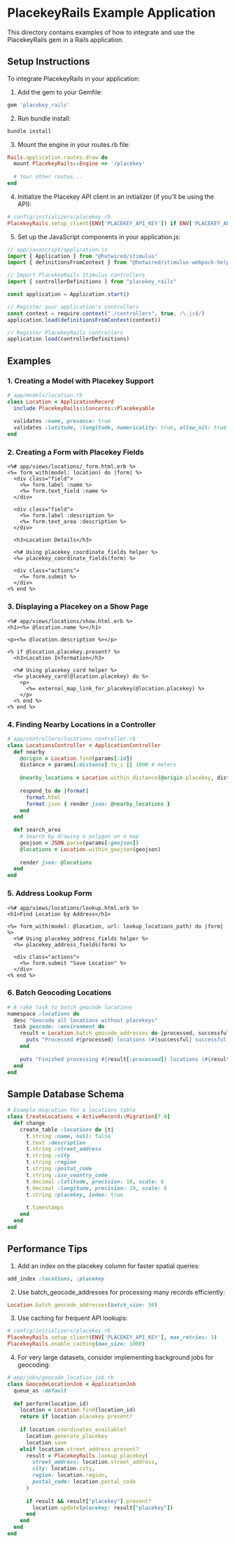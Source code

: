 # PlacekeyRails Example Application

This directory contains examples of how to integrate and use the PlacekeyRails gem in a Rails application.

## Setup Instructions

To integrate PlacekeyRails in your application:

1. Add the gem to your Gemfile:

```ruby
gem 'placekey_rails'
```

2. Run bundle install:

```bash
bundle install
```

3. Mount the engine in your routes.rb file:

```ruby
Rails.application.routes.draw do
  mount PlacekeyRails::Engine => '/placekey'
  
  # Your other routes...
end
```

4. Initialize the Placekey API client in an initializer (if you'll be using the API):

```ruby
# config/initializers/placekey.rb
PlacekeyRails.setup_client(ENV['PLACEKEY_API_KEY']) if ENV['PLACEKEY_API_KEY'].present?
```

5. Set up the JavaScript components in your application.js:

```javascript
// app/javascript/application.js
import { Application } from "@hotwired/stimulus"
import { definitionsFromContext } from "@hotwired/stimulus-webpack-helpers"

// Import PlacekeyRails Stimulus controllers
import { controllerDefinitions } from "placekey_rails"

const application = Application.start()

// Register your application's controllers
const context = require.context("./controllers", true, /\.js$/)
application.load(definitionsFromContext(context))

// Register PlacekeyRails controllers
application.load(controllerDefinitions)
```

## Examples

### 1. Creating a Model with Placekey Support

```ruby
# app/models/location.rb
class Location < ApplicationRecord
  include PlacekeyRails::Concerns::Placekeyable
  
  validates :name, presence: true
  validates :latitude, :longitude, numericality: true, allow_nil: true
end
```

### 2. Creating a Form with Placekey Fields

```erb
<%# app/views/locations/_form.html.erb %>
<%= form_with(model: location) do |form| %>
  <div class="field">
    <%= form.label :name %>
    <%= form.text_field :name %>
  </div>

  <div class="field">
    <%= form.label :description %>
    <%= form.text_area :description %>
  </div>
  
  <h3>Location Details</h3>
  
  <%# Using placekey_coordinate_fields helper %>
  <%= placekey_coordinate_fields(form) %>
  
  <div class="actions">
    <%= form.submit %>
  </div>
<% end %>
```

### 3. Displaying a Placekey on a Show Page

```erb
<%# app/views/locations/show.html.erb %>
<h1><%= @location.name %></h1>

<p><%= @location.description %></p>

<% if @location.placekey.present? %>
  <h3>Location Information</h3>
  
  <%# Using placekey_card helper %>
  <%= placekey_card(@location.placekey) do %>
    <p>
      <%= external_map_link_for_placekey(@location.placekey) %>
    </p>
  <% end %>
<% end %>
```

### 4. Finding Nearby Locations in a Controller

```ruby
# app/controllers/locations_controller.rb
class LocationsController < ApplicationController
  def nearby
    @origin = Location.find(params[:id])
    distance = params[:distance].to_i || 1000 # meters
    
    @nearby_locations = Location.within_distance(@origin.placekey, distance)
    
    respond_to do |format|
      format.html
      format.json { render json: @nearby_locations }
    end
  end
  
  def search_area
    # Search by drawing a polygon on a map
    geojson = JSON.parse(params[:geojson])
    @locations = Location.within_geojson(geojson)
    
    render json: @locations
  end
end
```

### 5. Address Lookup Form

```erb
<%# app/views/locations/lookup.html.erb %>
<h1>Find Location by Address</h1>

<%= form_with(model: @location, url: lookup_locations_path) do |form| %>
  <%# Using placekey_address_fields helper %>
  <%= placekey_address_fields(form) %>
  
  <div class="actions">
    <%= form.submit "Save Location" %>
  </div>
<% end %>
```

### 6. Batch Geocoding Locations

```ruby
# A rake task to batch geocode locations
namespace :locations do
  desc "Geocode all locations without placekeys"
  task geocode: :environment do
    result = Location.batch_geocode_addresses do |processed, successful|
      puts "Processed #{processed} locations (#{successful} successful)"
    end
    
    puts "Finished processing #{result[:processed]} locations (#{result[:successful]} successful)"
  end
end
```

## Sample Database Schema

```ruby
# Example migration for a locations table
class CreateLocations < ActiveRecord::Migration[7.0]
  def change
    create_table :locations do |t|
      t.string :name, null: false
      t.text :description
      t.string :street_address
      t.string :city
      t.string :region
      t.string :postal_code
      t.string :iso_country_code
      t.decimal :latitude, precision: 10, scale: 6
      t.decimal :longitude, precision: 10, scale: 6
      t.string :placekey, index: true
      
      t.timestamps
    end
  end
end
```

## Performance Tips

1. Add an index on the placekey column for faster spatial queries:

```ruby
add_index :locations, :placekey
```

2. Use batch_geocode_addresses for processing many records efficiently:

```ruby
Location.batch_geocode_addresses(batch_size: 50)
```

3. Use caching for frequent API lookups:

```ruby
# config/initializers/placekey.rb
PlacekeyRails.setup_client(ENV['PLACEKEY_API_KEY'], max_retries: 3)
PlacekeyRails.enable_caching(max_size: 1000)
```

4. For very large datasets, consider implementing background jobs for geocoding:

```ruby
# app/jobs/geocode_location_job.rb
class GeocodeLocationJob < ApplicationJob
  queue_as :default
  
  def perform(location_id)
    location = Location.find(location_id)
    return if location.placekey.present?
    
    if location.coordinates_available?
      location.generate_placekey
      location.save
    elsif location.street_address.present?
      result = PlacekeyRails.lookup_placekey(
        street_address: location.street_address,
        city: location.city,
        region: location.region,
        postal_code: location.postal_code
      )
      
      if result && result["placekey"].present?
        location.update(placekey: result["placekey"])
      end
    end
  end
end
```
